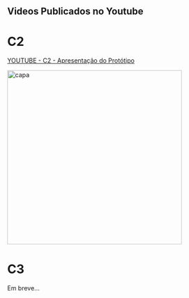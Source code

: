 ## Videos Publicados no Youtube

# C2
[YOUTUBE - C2 - Apresentação do Protótipo](https://www.youtube.com/watch?v=ID_DO_VIDEO)

<img src="https://github.com/user-attachments/assets/e837e26e-70d5-4e3c-9690-2e96e8645a9b" alt="capa" width="400"/>

# C3

Em breve...
